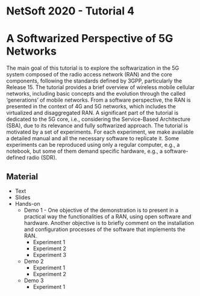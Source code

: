 # NetSoft 2020 - Tutorial 4
# A Softwarized Perspective of 5G Networks

The main goal of this tutorial is to explore the softwarization in the 5G system composed of the radio access network (RAN) and the core components, following the standards defined by 3GPP, particularly the Release 15. The tutorial provides a brief overview of wireless mobile cellular networks, including basic concepts and the evolution through the called ‘generations’ of mobile networks. From a software perspective, the RAN is presented in the context of 4G and 5G networks, which includes the virtualized and disaggregated RAN. A significant part of the tutorial is dedicated to the 5G core, i.e., considering the Service-Based Architecture (SBA), due to its relevance and fully softwarized approach. The tutorial is motivated by a set of experiments. For each experiment, we make available a detailed manual and all the necessary software to replicate it. Some experiments can be reproduced using only a regular computer, e.g., a notebook, but some of them demand specific hardware, e.g., a software-defined radio (SDR).

## Material
* Text
* Slides
* Hands-on
  * Demo 1 - One objective of the demonstration is to present in a practical way the functionalities of a RAN, using open software and hardware. Another objective is to briefly comment on the installation and configuration processes of the software that implements the RAN.
    * Experiment 1
    * Experiment 2
    * Experiment 3
  * Demo 2
    * Experiment 1
    * Experiment 2
  * Demo 3
    * Experiment 1
 
